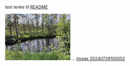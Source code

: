 test
lenke til [README](../README.md)

![](image%2020240729150052.png)
...
[image 20240729150052](image%2020240729150052.png)
